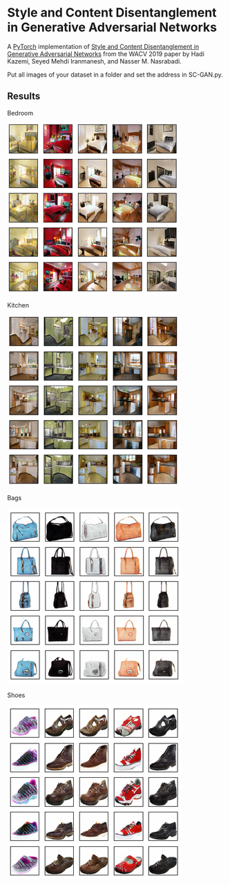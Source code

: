 # Style and Content Disentanglement in Generative Adversarial Networks
A [PyTorch](http://pytorch.org/) implementation of [Style and Content Disentanglement in Generative Adversarial Networks](https://arxiv.org/abs/1811.05621) from the WACV 2019 paper by Hadi Kazemi, Seyed Mehdi Iranmanesh, and Nasser M. Nasrabadi.

Put all images of your dataset in a folder and set the address in SC-GAN.py.

## Results

Bedroom

![alt text](images/lsun.png)

Kitchen

![alt text](images/kitchen.png)

Bags

![alt text](images/bags.png)

Shoes

![alt text](images/shoes.png)
